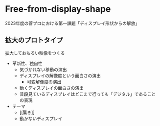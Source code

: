 # Free-from-display-shape
2023年度の菅プロにおける第一課題「ディスプレイ形状からの解放」

## 拡大のプロトタイプ
拡大しておもろい映像をつくる

- 革新性、独自性
	- 気づかれない移動の演出
	- ディスプレイの解像度という面白さの演出
		- 可変解像度の演出
	- 動くディスプレイの面白さの演出
	- 普段見ているディスプレイはどこまで行っても「デジタル」であることの表現
- テーマ
	- [[驚き]]
	- 動かないディスプレイ

